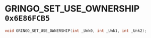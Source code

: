 # GRINGO_SET_USE_OWNERSHIP `0x6E86FCB5`

```cpp
void GRINGO_SET_USE_OWNERSHIP(int _Unk0, int _Unk1, int _Unk2);
```